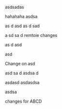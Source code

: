 asdsadas



hahahaha
asdsa


as
d
asd
as
d
sad

a
sd
sa
d
remtoie changes

as
d
asd



asd


Change on asd


asd
sa
d
asdsa
d

asdasd
asdasdsa

asdsa


changes for ABCD